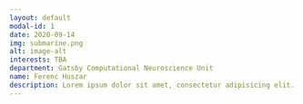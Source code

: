 ```yaml
---
layout: default
modal-id: 1
date: 2020-09-14
img: submarine.png
alt: image-alt
interests: TBA
department: Gatsby Computational Neuroscience Unit
name: Ferenc Huszar
description: Lorem ipsum dolor sit amet, consectetur adipisicing elit. Mollitia neque assumenda ipsam nihil, molestias magnam, recusandae quos quis inventore quisquam velit asperiores, vitae? Reprehenderit soluta, eos quod consequuntur itaque. Nam.
---
```

